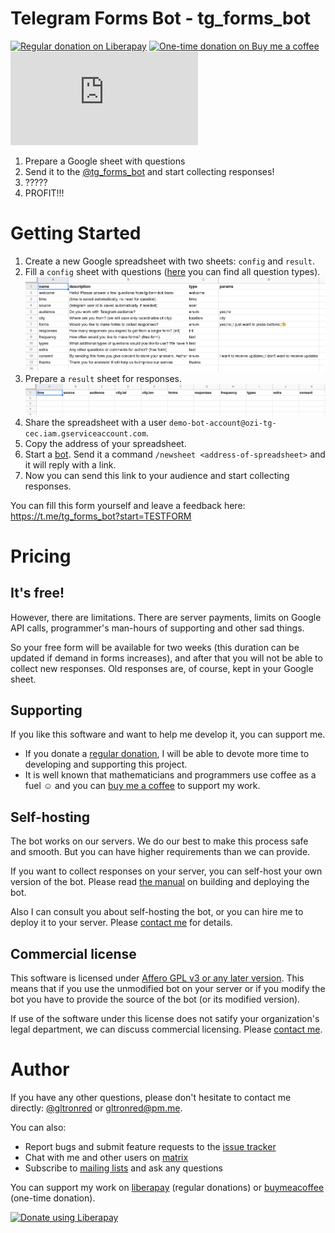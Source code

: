 # Telegram Forms Bot - tg_forms_bot

[![Regular donation on Liberapay][liberapay-shield]][liberapay]
[![One-time donation on Buy me a coffee][buymeacoffee-shield]][buymeacoffee]
[![Chat on Matrix.org][matrix-shield]][matrix] 

[liberapay-shield]: https://img.shields.io/liberapay/receives/gltronred.svg?logo=liberapay
[liberapay]: https://liberapay.com/gltronred/donate
[buymeacoffee-shield]: https://img.shields.io/badge/buy%20me%20a%20coffee-donate-yellow
[buymeacoffee]: https://buymeacoff.ee/gltronred
[matrix-shield]: https://img.shields.io/matrix/tg-form:matrix.org
[matrix]: https://matrix.to/#/!ijqoycRMyvtVLHFCVh:matrix.org?via=matrix.org

1. Prepare a Google sheet with questions
2. Send it to the [@tg_forms_bot](https://t.me/tg_forms_bot) and start collecting responses!
3. ?????
4. PROFIT!!!

# Getting Started

1. Create a new Google spreadsheet with two sheets: `config` and `result`.
2. Fill a `config` sheet with questions ([here](https://git.sr.ht/~rd/tg-form/tree/master/docs/reference.md#config-and-result-sheets) you can find all question types).
![Config sheet](getting-started-01-config.png)
3. Prepare a `result` sheet for responses.
![Result sheet](getting-started-02-result.png)
4. Share the spreadsheet with a user `demo-bot-account@ozi-tg-cec.iam.gserviceaccount.com`.
5. Copy the address of your spreadsheet.
6. Start a [bot](https://t.me/tg_forms_bot). Send it a command `/newsheet
<address-of-spreadsheet>` and it will reply with a link.
7. Now you can send this link to your audience and start collecting responses.

You can fill this form yourself and leave a feedback here: https://t.me/tg_forms_bot?start=TESTFORM

# Pricing

## It's free!

However, there are limitations. There are server payments, limits on Google API
calls, programmer's man-hours of supporting and other sad things.

So your free form will be available for two weeks (this duration can be updated
if demand in forms increases), and after that you will not be able to collect
new responses. Old responses are, of course, kept in your Google sheet.

## Supporting

If you like this software and want to help me develop it, you can support me.

- If you donate a [regular donation](https://liberapay.com/gltronred/donate), I will be
able to devote more time to developing and supporting this project.
- It is well known that mathematicians and programmers use coffee as a fuel ☺
and you can [buy me a coffee](https://buymeacoff.ee/gltronred) to support my
work.

## Self-hosting

The bot works on our servers. We do our best to make this process safe and
smooth. But you can have higher requirements than we can provide.

If you want to collect responses on your server, you can self-host your own
version of the bot. Please read [the manual](https://git.sr.ht/~rd/tg-form/tree/master/docs/reference.md) on building and
deploying the bot.

Also I can consult you about self-hosting the bot, or you can hire me to deploy
it to your server. Please [contact me](#author) for details.

## Commercial license

This software is licensed under [Affero GPL v3 or any later version](LICENSE).
This means that if you use the unmodified bot on your server or if you modify
the bot you have to provide the source of the bot (or its modified version).

If use of the software under this license does not satify your organization's
legal department, we can discuss commercial licensing. Please [contact
me](#author).

# Author

If you have any other questions, please don't hesitate to contact me directly:
[@gltronred](https://t.me/gltronred) or [gltronred@pm.me](mailto:gltronred@pm.me).

You can also:
- Report bugs and submit feature requests to the [issue tracker](https://todo.sr.ht/~rd/tg-form)
- Chat with me and other users on [matrix](https://matrix.to/#/!ijqoycRMyvtVLHFCVh:matrix.org?via=matrix.org)
- Subscribe to [mailing lists](https://sr.ht/~rd/tg-form/lists) and ask any questions

You can support my work on [liberapay](https://liberapay.com/gltronred/donate)
(regular donations) or [buymeacoffee](https://buymeacoff.ee/gltronred) (one-time
donation).

<a href="https://liberapay.com/gltronred/donate"><img alt="Donate using Liberapay" src="https://liberapay.com/assets/widgets/donate.svg"></a>
